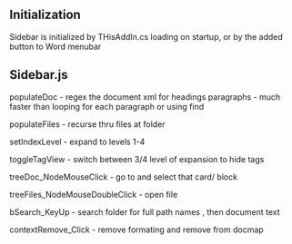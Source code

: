 ## Initialization

Sidebar is initialized by THisAddIn.cs loading on startup, or by the added button to Word menubar

## Sidebar.js

populateDoc - regex the document xml for 
headings paragraphs - much faster than looping for each paragraph or using find 


populateFiles - recurse thru files at folder


setIndexLevel - expand to levels 1-4


toggleTagView - switch between 3/4 level of expansion to hide tags

treeDoc_NodeMouseClick - go to and select that card/ block


treeFiles_NodeMouseDoubleClick - open file


bSearch_KeyUp - search folder for full path names , then document text

contextRemove_Click - remove formating and remove from docmap





